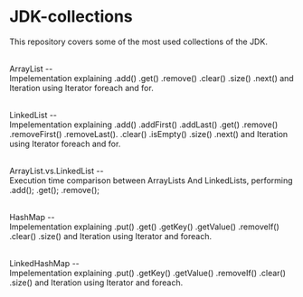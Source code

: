 # JDK-collections
This repository covers some of the most used collections of the JDK.

<br />ArrayList -- <br />
Impelementation explaining .add() .get() .remove() .clear() .size() .next() and Iteration using Iterator foreach and for.

<br />LinkedList -- <br />
Impelementation explaining .add() .addFirst() .addLast() .get() .remove() .removeFirst() .removeLast(). .clear() .isEmpty() .size() .next() and Iteration using Iterator foreach and for.

<br />ArrayList.vs.LinkedList -- <br />
Execution time comparison between ArrayLists And LinkedLists, performing .add(); .get(); .remove();

<br />HashMap -- <br />
Impelementation explaining .put() .get() .getKey() .getValue() .removeIf() .clear() .size() and Iteration using Iterator and foreach. 

<br />LinkedHashMap -- <br />
Impelementation explaining .put() .getKey() .getValue() .removeIf() .clear() .size() and Iteration using Iterator and foreach. 
